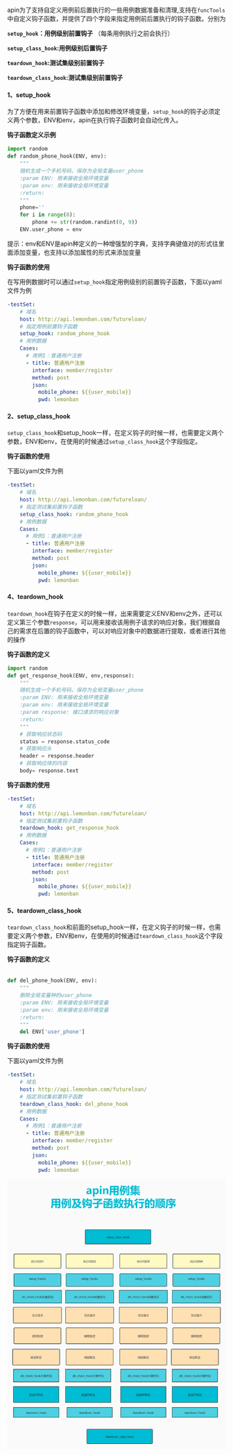# 


####

apin为了支持自定义用例前后置执行的一些用例数据准备和清理,支持在`funcTools`中自定义钩子函数，并提供了四个字段来指定用例前后置执行的钩子函数。分别为

**`setup_hook`：用例级别前置钩子** （每条用例执行之前会执行）

**`setup_class_hook`:用例级别后置钩子**

**`teardown_hook`:测试集级别前置钩子**

**`teardown_class_hook`:测试集级别前置钩子**

#### 1、setup_hook 

为了方便在用来前置钩子函数中添加和修改环境变量，`setup_hook`的钩子必须定义两个参数，ENV和env，apin在执行钩子函数时会自动化传入。

**钩子函数定义示例**

```python
import random
def random_phone_hook(ENV, env):
    """
    随机生成一个手机号码，保存为全局变量user_phone
    :param ENV: 用来接收全局环境变量
    :param env: 用来接收全局环境变量
    :return:
    """
    phone=''
    for i in range(8):
        phone += str(random.randint(0, 9))
    ENV.user_phone = env  
```

提示：env和ENV是apin种定义的一种增强型的字典，支持字典键值对的形式往里面添加变量，也支持以添加属性的形式来添加变量

**钩子函数的使用**

在写用例数据时可以通过`setup_hook`指定用例级别的前置钩子函数，下面以yaml文件为例

```yaml
-testSet:
    # 域名
    host: http://api.lemonban.com/futureloan/
    # 指定用例前置钩子函数
    setup_hook: random_phone_hook
    # 用例数据
    Cases:
      # 用例1：普通用户注册
      - title: 普通用户注册
        interface: member/register
        method: post
        json:
          mobile_phone: ${{user_mobile}}
          pwd: lemonban
```



#### 2、setup_class_hook

`setup_class_hook`和setup_hook一样，在定义钩子的时候一样，也需要定义两个参数，ENV和env，在使用的时候通过`setup_class_hook`这个字段指定。

**钩子函数的使用**

下面以yaml文件为例

```yaml
-testSet:
    # 域名
    host: http://api.lemonban.com/futureloan/
    # 指定测试集前置钩子函数
    setup_class_hook: random_phone_hook
    # 用例数据
    Cases:
      # 用例1：普通用户注册
      - title: 普通用户注册
        interface: member/register
        method: post
        json:
          mobile_phone: ${{user_mobile}}
          pwd: lemonban
```

####  4、teardown_hook

`teardown_hook`在钩子在定义的时候一样，出来需要定义ENV和env之外，还可以定义第三个参数`response`，可以用来接收该用例子请求的响应对象，我们根据自己的需求在后置的钩子函数中，可以对响应对象中的数据进行提取，或者进行其他的操作

**钩子函数的定义**

```python
import random
def get_response_hook(ENV, env,response):
    """
    随机生成一个手机号码，保存为全局变量user_phone
    :param ENV: 用来接收全局环境变量
    :param env: 用来接收全局环境变量
    :param response: 接口请求的响应对象
    :return:
    """
    # 获取响应状态码
    status = response.status_code
    # 获取响应头
    header = response.header
    # 获取响应体的内容
    body= response.text
```

**钩子函数的使用**

```yaml
-testSet:
    # 域名
    host: http://api.lemonban.com/futureloan/
    # 指定测试集前置钩子函数
    teardown_hook: get_response_hook
    # 用例数据
    Cases:
      # 用例1：普通用户注册
      - title: 普通用户注册
        interface: member/register
        method: post
        json:
          mobile_phone: ${{user_mobile}}
          pwd: lemonban
```



####  5、teardown_class_hook

`teardown_class_hook`和前面的setup_hook一样，在定义钩子的时候一样，也需要定义两个参数，ENV和env，在使用的时候通过`teardown_class_hook`这个字段指定钩子函数。

**钩子函数的定义**

```python

def del_phone_hook(ENV, env):
    """
    删除全局变量种的user_phone
    :param ENV: 用来接收全局环境变量
    :param env: 用来接收全局环境变量
    :return:
    """
    del ENV['user_phone']
```



**钩子函数的使用**

下面以yaml文件为例

```yaml
-testSet:
    # 域名
    host: http://api.lemonban.com/futureloan/
    # 指定测试集前置钩子函数
    teardown_class_hook: del_phone_hook
    # 用例数据
    Cases:
      # 用例1：普通用户注册
      - title: 普通用户注册
        interface: member/register
        method: post
        json:
          mobile_phone: ${{user_mobile}}
          pwd: lemonban
```

![1615966527547](img/apin_hook_run.jpg) 
